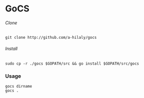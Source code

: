 # GoCS

###### Clone

```shell
git clone http://github.com/a-hilaly/gocs
```

###### Install

```shell
sudo cp -r ./gocs $GOPATH/src && go install $GOPATH/src/gocs
```

### Usage


```shell
gocs dirname
gocs .
```
